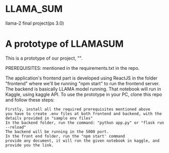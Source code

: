 # LLAMA_SUM
 llama-2 final project(ps 3.0)

# A prototype of LLAMASUM


This is a prototype of our project, "".


   PREREQUISITES:
        mentioned in the requirements.txt in the repo.
        
        
        
The application's frontend part is developed using ReactJS in the folder "frontend" where we'll be running "npm start" to run the frontend server. 
The backend is basically LLAMA model running. That notebook will run in Kaggle, using kaggle API.
To use the prototype in your PC, clone this repo and follow these steps:



    Firstly, install all the required prerequisites mentioned above
    you have to create .env files at both frontend and backend, with the details provided in "sample env files"
    In the backend folder, run the command: "python app.py" or "flask run --reload"
    The backend will be running in the 5000 port.
    In the front end folder, run the "npm start' command
    provide any document, it will run the given notebook in kaggle, and provide you the link.
    
